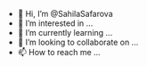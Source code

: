 - 👋 Hi, I’m @SahilaSafarova
- 👀 I’m interested in ...
- 🌱 I’m currently learning ...
- 💞️ I’m looking to collaborate on ...
- 📫 How to reach me ...

<!---
SahilaSafarova/SahilaSafarova is a ✨ special ✨ repository because its `README.md` (this file) appears on your GitHub profile.
You can click the Preview link to take a look at your changes.
--->
